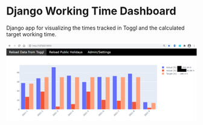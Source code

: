 # Django Working Time Dashboard

Django app for visualizing the times tracked in Toggl and the calculated target working time.

<img src="./img/dashboard.png" width="800">
